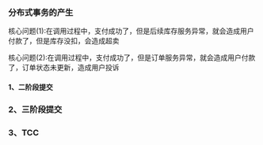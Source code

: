 ### 分布式事务的产生

核心问题(1):在调用过程中，支付成功了，但是后续库存服务异常，就会造成用户付款了，但是库存没扣，会造成超卖

核心问题(2):在调用过程中，支付成功了，但是订单服务异常，就会造成用户付款了，订单状态未更新，造成用户投诉

#### 1、二阶段提交


### 2、三阶段提交

### 3、TCC

